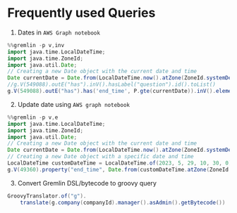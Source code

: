 # Frequently used Queries
1. Dates in `AWS Graph notebook`

```groovy
%%gremlin -p v,inv
import java.time.LocalDateTime;
import java.time.ZoneId;
import java.util.Date;
// Creating a new Date object with the current date and time
Date currentDate = Date.from(LocalDateTime.now().atZone(ZoneId.systemDefault()).toInstant());
//g.V(549088).outE("has").inV().hasLabel("question").id().toList()
g.V(549088).outE("has").has('end_time', P.gte(currentDate)).inV().elementMap()
```

2. Update date using `AWS graph notebook`

```groovy
%%gremlin -p v,e
import java.time.LocalDateTime;
import java.time.ZoneId;
import java.util.Date;
// Creating a new Date object with the current date and time
Date currentDate = Date.from(LocalDateTime.now().atZone(ZoneId.systemDefault()).toInstant());
// Creating a new Date object with a specific date and time
LocalDateTime customDateTime = LocalDateTime.of(2023, 5, 29, 10, 30, 0);
g.V(49360).property("end_time", Date.from(customDateTime.atZone(ZoneId.systemDefault()).toInstant()))
```

3. Convert Gremlin DSL/bytecode to groovy query

```java
GroovyTranslator.of("g").
	translate(g.company(companyId).manager().asAdmin().getBytecode())
```
